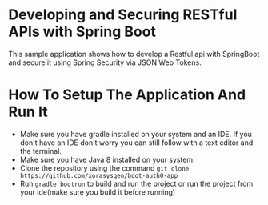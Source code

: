 # Developing and Securing RESTful APIs with Spring Boot
This sample application shows how to develop a Restful api with
SpringBoot and secure it using Spring Security via JSON Web Tokens.

# How To Setup The Application And Run It
* Make sure you have gradle installed on your system and an IDE. If 
you don't have an IDE don't worry you can still follow with a text editor and 
the terminal.
* Make sure you have Java 8 installed on your system.
* Clone the repository using the command `git clone https://github.com/xorasysgen/boot-auth0-app`
* Run `gradle bootrun` to build and run the project or run the project from your ide(make sure you build it before running)